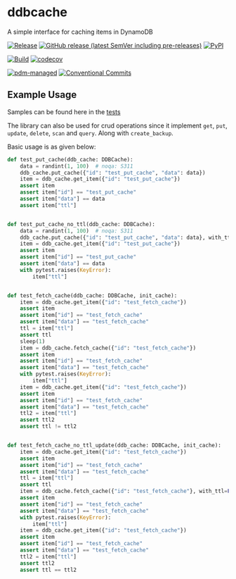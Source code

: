 # ddbcache

A simple interface for caching items in DynamoDB

[![Release](https://github.com/samarthj/py-ddbcache/actions/workflows/release.yml/badge.svg)](https://github.com/samarthj/py-ddbcache/actions/workflows/release.yml)
[![GitHub release (latest SemVer including pre-releases)](https://img.shields.io/github/v/release/samarthj/py-ddbcache?sort=semver)](https://github.com/samarthj/py-ddbcache/releases)
[![PyPI](https://img.shields.io/pypi/v/ddb-cache)](https://pypi.org/project/ddb-cache/)

[![Build](https://github.com/samarthj/py-ddbcache/actions/workflows/build_matrix.yml/badge.svg)](https://github.com/samarthj/py-ddbcache/actions/workflows/build_matrix.yml)
[![codecov](https://codecov.io/gh/samarthj/py-ddbcache/branch/main/graph/badge.svg?token=9VCCD1BDNY)](https://codecov.io/gh/samarthj/py-ddbcache)

[![pdm-managed](https://img.shields.io/badge/pdm-managed-blueviolet)](https://pdm.fming.dev)
[![Conventional Commits](https://img.shields.io/badge/Conventional%20Commits-1.0.0-yellow.svg)](https://conventionalcommits.org)

## Example Usage

Samples can be found here in the [tests](https://github.com/samarthj/py-ddbcache/blob/main/tests/test_db.py)

The library can also be used for crud operations since it implement `get`, `put`, `update`, `delete`, `scan` and `query`. Along with `create_backup`.

Basic usage is as given below:

```python
def test_put_cache(ddb_cache: DDBCache):
    data = randint(1, 100)  # noqa: S311
    ddb_cache.put_cache({"id": "test_put_cache", "data": data})
    item = ddb_cache.get_item({"id": "test_put_cache"})
    assert item
    assert item["id"] == "test_put_cache"
    assert item["data"] == data
    assert item["ttl"]


def test_put_cache_no_ttl(ddb_cache: DDBCache):
    data = randint(1, 100)  # noqa: S311
    ddb_cache.put_cache({"id": "test_put_cache", "data": data}, with_ttl=False)
    item = ddb_cache.get_item({"id": "test_put_cache"})
    assert item
    assert item["id"] == "test_put_cache"
    assert item["data"] == data
    with pytest.raises(KeyError):
        item["ttl"]


def test_fetch_cache(ddb_cache: DDBCache, init_cache):
    item = ddb_cache.get_item({"id": "test_fetch_cache"})
    assert item
    assert item["id"] == "test_fetch_cache"
    assert item["data"] == "test_fetch_cache"
    ttl = item["ttl"]
    assert ttl
    sleep(1)
    item = ddb_cache.fetch_cache({"id": "test_fetch_cache"})
    assert item
    assert item["id"] == "test_fetch_cache"
    assert item["data"] == "test_fetch_cache"
    with pytest.raises(KeyError):
        item["ttl"]
    item = ddb_cache.get_item({"id": "test_fetch_cache"})
    assert item
    assert item["id"] == "test_fetch_cache"
    assert item["data"] == "test_fetch_cache"
    ttl2 = item["ttl"]
    assert ttl2
    assert ttl != ttl2


def test_fetch_cache_no_ttl_update(ddb_cache: DDBCache, init_cache):
    item = ddb_cache.get_item({"id": "test_fetch_cache"})
    assert item
    assert item["id"] == "test_fetch_cache"
    assert item["data"] == "test_fetch_cache"
    ttl = item["ttl"]
    assert ttl
    item = ddb_cache.fetch_cache({"id": "test_fetch_cache"}, with_ttl=False)
    assert item
    assert item["id"] == "test_fetch_cache"
    assert item["data"] == "test_fetch_cache"
    with pytest.raises(KeyError):
        item["ttl"]
    item = ddb_cache.get_item({"id": "test_fetch_cache"})
    assert item
    assert item["id"] == "test_fetch_cache"
    assert item["data"] == "test_fetch_cache"
    ttl2 = item["ttl"]
    assert ttl2
    assert ttl == ttl2
```
